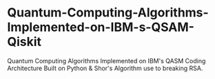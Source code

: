 # Quantum-Computing-Algorithms-Implemented-on-IBM-s-QSAM-Qiskit
Quantum Computing Algorithms Implemented on IBM's QASM Coding Architecture Built on Python &amp; Shor's Algorithm use to breaking RSA.

